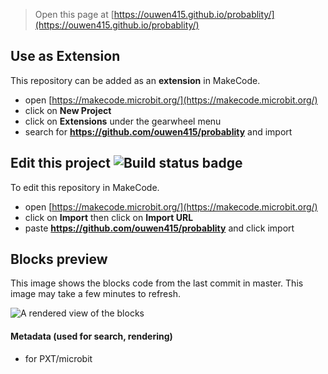
> Open this page at [https://ouwen415.github.io/probablity/](https://ouwen415.github.io/probablity/)

## Use as Extension

This repository can be added as an **extension** in MakeCode.

* open [https://makecode.microbit.org/](https://makecode.microbit.org/)
* click on **New Project**
* click on **Extensions** under the gearwheel menu
* search for **https://github.com/ouwen415/probablity** and import

## Edit this project ![Build status badge](https://github.com/ouwen415/probablity/workflows/MakeCode/badge.svg)

To edit this repository in MakeCode.

* open [https://makecode.microbit.org/](https://makecode.microbit.org/)
* click on **Import** then click on **Import URL**
* paste **https://github.com/ouwen415/probablity** and click import

## Blocks preview

This image shows the blocks code from the last commit in master.
This image may take a few minutes to refresh.

![A rendered view of the blocks](https://github.com/ouwen415/probablity/raw/master/.github/makecode/blocks.png)

#### Metadata (used for search, rendering)

* for PXT/microbit
<script src="https://makecode.com/gh-pages-embed.js"></script><script>makeCodeRender("{{ site.makecode.home_url }}", "{{ site.github.owner_name }}/{{ site.github.repository_name }}");</script>
